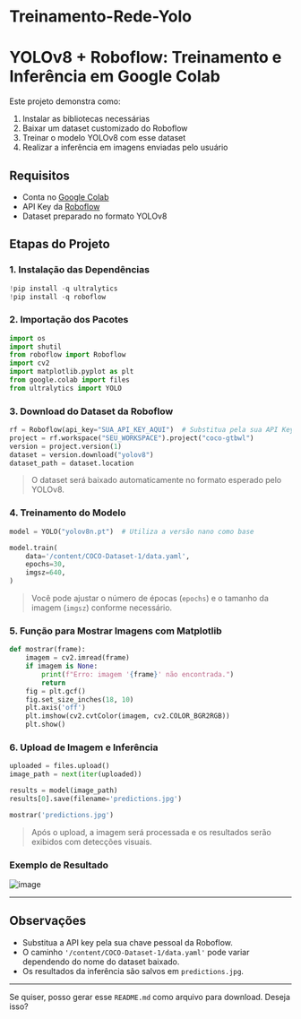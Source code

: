 # Treinamento-Rede-Yolo

# YOLOv8 + Roboflow: Treinamento e Inferência em Google Colab

Este projeto demonstra como:

1. Instalar as bibliotecas necessárias
2. Baixar um dataset customizado do Roboflow
3. Treinar o modelo YOLOv8 com esse dataset
4. Realizar a inferência em imagens enviadas pelo usuário

## Requisitos

* Conta no [Google Colab](https://colab.research.google.com/)
* API Key da [Roboflow](https://roboflow.com/)
* Dataset preparado no formato YOLOv8

## Etapas do Projeto

### 1. Instalação das Dependências

```python
!pip install -q ultralytics
!pip install -q roboflow
```

### 2. Importação dos Pacotes

```python
import os
import shutil
from roboflow import Roboflow
import cv2
import matplotlib.pyplot as plt
from google.colab import files
from ultralytics import YOLO
```

### 3. Download do Dataset da Roboflow

```python
rf = Roboflow(api_key="SUA_API_KEY_AQUI")  # Substitua pela sua API Key
project = rf.workspace("SEU_WORKSPACE").project("coco-gtbwl")
version = project.version(1)
dataset = version.download("yolov8")
dataset_path = dataset.location
```

> O dataset será baixado automaticamente no formato esperado pelo YOLOv8.

### 4. Treinamento do Modelo

```python
model = YOLO("yolov8n.pt")  # Utiliza a versão nano como base

model.train(
    data='/content/COCO-Dataset-1/data.yaml',
    epochs=30,
    imgsz=640,
)
```

> Você pode ajustar o número de épocas (`epochs`) e o tamanho da imagem (`imgsz`) conforme necessário.

### 5. Função para Mostrar Imagens com Matplotlib

```python
def mostrar(frame):
    imagem = cv2.imread(frame)
    if imagem is None:
        print(f"Erro: imagem '{frame}' não encontrada.")
        return
    fig = plt.gcf()
    fig.set_size_inches(18, 10)
    plt.axis('off')
    plt.imshow(cv2.cvtColor(imagem, cv2.COLOR_BGR2RGB))
    plt.show()
```

### 6. Upload de Imagem e Inferência

```python
uploaded = files.upload()
image_path = next(iter(uploaded))

results = model(image_path)
results[0].save(filename='predictions.jpg')

mostrar('predictions.jpg')
```

> Após o upload, a imagem será processada e os resultados serão exibidos com detecções visuais.
### Exemplo de Resultado

![image](https://github.com/user-attachments/assets/c43fa02c-98fd-4c8a-a7bc-1b998ee4b865)

---

## Observações

* Substitua a API key pela sua chave pessoal da Roboflow.
* O caminho `'/content/COCO-Dataset-1/data.yaml'` pode variar dependendo do nome do dataset baixado.
* Os resultados da inferência são salvos em `predictions.jpg`.

---

Se quiser, posso gerar esse `README.md` como arquivo para download. Deseja isso?
